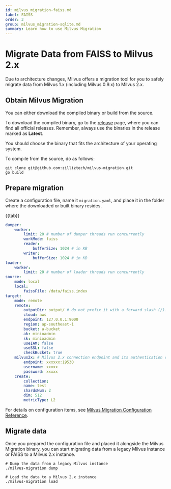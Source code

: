 ```yaml
---
id: milvus_migration-faiss.md
label: FAISS
order: 3
group: milvus_migration-sqlite.md
summary: Learn how to use Milvus Migration
---
```


# Migrate Data from FAISS to Milvus 2.x

Due to architecture changes, Milvus offers a migration tool for you to safely migrate data from Milvus 1.x (including Milvus 0.9.x) to Milvus 2.x.

## Obtain Milvus Migration

You can either download the compiled binary or build from the source.

To download the compiled binary, go to the [release](https://github.com/zilliztech/milvus-migration/releases) page, where you can find all official releases. Remember, always use the binaries in the release marked as **Latest**.

You should choose the binary that fits the architecture of your operating system.

To compile from the source, do as follows:

```shell
git clone git@github.com:zilliztech/milvus-migration.git
go build
```

## Prepare migration

Create a configuration file, name it `migration.yaml`, and place it in the folder where the downloaded or built binary resides. 

{{tab}}

```yaml
dumper:
    worker: 
        limit: 20 # number of dumper threads run concurrently
        workMode: faiss
        reader:
            bufferSize: 1024 # in KB
        writer:
            bufferSize: 1024 # in KB
loader:
    worker:
        limit: 20 # number of loader threads run concurrently
source:
    mode: local
    local:
        faissFile: /data/faiss.index
target:
    mode: remote
    remote:
        outputDir: output/ # do not prefix it with a forward slash (/).
        cloud: aws
        endpoint: 127.0.0.1:9000
        region: ap-southeast-1
        bucket: a-bucket
        ak: minioadmin
        sk: minioadmin
        useIAM: false
        useSSL: false
        checkBucket: true
    milvus2x: # Milvus 2.x connection endpoint and its authentication credentials
        endpoint: xxxxxx:19530
        username: xxxxx
        password: xxxxx
    create:
        collection:
        name: test
        shardsNum: 2
        dim: 512
        metricType: L2
```

For details on configuration items, see [Milvus Migration Configuration Reference](milvus_migration_conf.md).

## Migrate data

Once you prepared the configuration file and placed it alongside the Milvus Migration binary, you can start migrating data from a legacy Milvus instance or FAISS to a Milvus 2.x instance.

```shell
# Dump the data from a legacy Milvus instance
./milvus-migration dump

# Load the data to a Milvus 2.x instance
./milvus-migration load
```